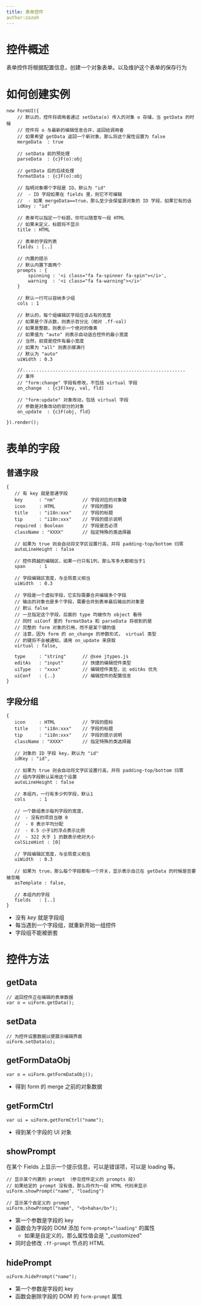 ```yaml
---
title: 表单控件
author:zozoh
---
```


# 控件概述

表单控件将根据配置信息，创建一个对象表单。以及维护这个表单的保存行为

# 如何创建实例

```
new FormUI({
    // 默认的，控件将调用者通过 setData(o) 传入的对象 o 存储，当 getData 的时候
    // 控件将 o 与最新的编辑信息合并，返回给调用者
    // 如果希望 getData 返回一个新对象，那么将这个属性设置为 false
    mergeData  : true
    
    // setData 前的预处理
    parseData  : {c}F(o):obj
    
    // getData 后的后续处理
    formatData : {c}F(o):obj
    
    // 指明对象哪个字段是 ID，默认为 "id"
    //  - ID 字段如果在 fields 里，则它不可编辑
    //  - 如果 mergeData==true，那么至少会保留源对象的 ID 字段，如果它有的话
    idKey : "id"

    // 表单可以指定一个标题，你可以随意写一段 HTML
    // 如果未定义，标题将不显示
    title : HTML
    
    // 表单的字段列表
    fields : [..]
    
    // 内置的提示
    // 默认内置下面两个
    prompts : {
        spinning : '<i class="fa fa-spinner fa-spin"></i>',
        warning  : '<i class="fa fa-warning"></i>'
    }

    // 默认一行可以容纳多少组
    cols : 1
    
    // 默认的，每个组编辑区字段应该占有的宽度
    // 如果是个浮点数，则表示百分比（相对 .ff-val)
    // 如果是整数，则表示一个绝对的像素
    // 如果值为 "auto" 则表示自动适合控件的最小宽度
    // 当然，前提是控件有最小宽度
    // 如果为 "all" 则表示撑满行
    // 默认为 "auto"
    uiWidth : 0.3
    
    //............................................................
    // 事件
    // "form:change" 字段有修改，不包括 virtual 字段
    on_change  : {c}F(key, val, fld)
    
    // "form:update" 对象改动，包括 virtual 字段
    // 参数是对象改动的部分的对象
    on_update  : {c}F(obj, fld}

}).render();
```



# 表单的字段

## 普通字段

```
{
   // 有 key 就是普通字段
   key      : "nm"          // 字段对应的对象键
   icon     : HTML          // 字段的图标
   title    : "i18n:xxx"    // 字段的标题
   tip      : "i18n:xxx"    // 字段的提示说明
   required : Boolean       // 字段是否必须
   className : "XXXX"       // 指定特殊的类选择器
   
   // 如果为 true 则会自动将文字区设置行高，并将 padding-top/bottom 归零
   autoLineHeight : false
   
   // 控件跨越的编辑区，如果一行只有1列，那么写多大都相当于1
   span     : 1
   
   // 字段编辑区宽度，与全局意义相当
   uiWidth  : 0.3
   
   // 字段是一个虚拟字段，它实际需要合并编辑多个字段
   // 输出的对象也是多个字段，需要合并到表单最后输出的对象里
   // 默认 false
   // 一旦指定这个字段，后面的 type 均被作为 object 看待
   // 同时 uiConf 里的 formatData 和 parseData 将收到的是
   // 完整的 form 对象的引用，而不是某个键的值
   // 注意，因为 form 的 on_change 的参数形式， virtual 类型
   // 的键将不会被通知，请用 on_update 来获取
   virtual : false,
   
   type     : "string"      // @see jtypes.js
   editAs   : "input"       // 快捷的编辑控件类型
   uiType   : "xxxx"        // 编辑控件类型，比 editAs 优先
   uiConf   : {..}          // 编辑控件的配置信息
}
```

## 字段分组

```
{
   icon     : HTML          // 字段的图标
   title    : "i18n:xxx"    // 字段的标题
   tip      : "i18n:xxx"    // 字段的提示说明
   className : "XXXX"       // 指定特殊的类选择器
   
   // 对象的 ID 字段 key，默认为 "id"
   idKey : "id",
   
   // 如果为 true 则会自动将文字区设置行高，并将 padding-top/bottom 归零
   // 组内字段默认采用这个设置
   autoLineHeight : false
   
   // 本组内，一行有多少列字段，默认1
   cols     : 1
   
   // 一个数组表示每列字段的宽度，
   //  - 没有的项目当做 0
   //  - 0 表示平均分配
   //  - 0.5 小于1的浮点表示比例
   //  - 322 大于 1 的数表示绝对大小
   colSizeHint : [0]
   
   // 字段编辑区宽度，与全局意义相当
   uiWidth  : 0.3
   
   // 如果为 true，那么每个字段都有一个开关，显示表示自己在 getData 的时候是否要被忽略
   asTemplate : false,

   // 本组内的字段 
   fields   : [..]
}
```

* 没有 *key* 就是字段组
* 每当遇到一个字段组，就重新开始一组控件
* 字段组不能被嵌套

# 控件方法

## getData

```
// 返回控件正在编辑的表单数据
var o = uiForm.getData();
```

## setData

```
// 为控件设置数据以便展示编辑界面
uiForm.setData(o);
```

## getFormDataObj

```
var o = uiForm.getFormDataObj();
```

* 得到 form 的 merge 之前的对象数据

## getFormCtrl

```
var ui = uiForm.getFormCtrl("name");
```

* 得到某个字段的 UI 对象

## showPrompt

在某个 Fields 上显示一个提示信息，可以是错误项，可以是 loading 等。

```
// 显示某个内置的 prompt （参见控件定义的 prompts 段)
// 如果给定的 prompt 没有值，那么将作为一段 HTML 代码来显示
uiForm.showPrompt("name", "loading")

// 显示某个自定义的 prompt
uiForm.showPrompt("name", "<b>haha</b>");
```

* 第一个参数是字段的 key
* 函数会为字段的 DOM 添加 `form-prompt="loading"` 的属性
    * 如果是自定义的，那么属性值会是 "_customized"
* 同时会修改 `.ff-prompt` 节点的 HTML

## hidePrompt

```
uiForm.hidePrompt("name");
```

* 第一个参数是字段的 key
* 函数会删除字段的 DOM 的 `form-prompt` 属性









